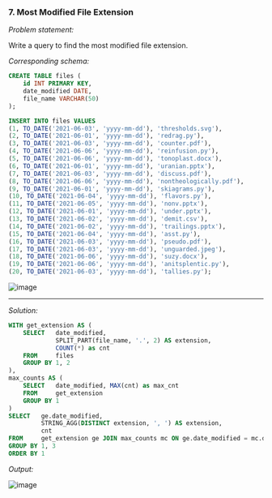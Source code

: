### 7. Most Modified File Extension


*Problem statement:*

Write a query to find the most modified file extension.

*Corresponding schema:*

```sql
CREATE TABLE files (
    id INT PRIMARY KEY,
    date_modified DATE,
    file_name VARCHAR(50)
);

INSERT INTO files VALUES 
(1, TO_DATE('2021-06-03', 'yyyy-mm-dd'), 'thresholds.svg'),
(2, TO_DATE('2021-06-01', 'yyyy-mm-dd'), 'redrag.py'),
(3, TO_DATE('2021-06-03', 'yyyy-mm-dd'), 'counter.pdf'),
(4, TO_DATE('2021-06-06', 'yyyy-mm-dd'), 'reinfusion.py'),
(5, TO_DATE('2021-06-06', 'yyyy-mm-dd'), 'tonoplast.docx'),
(6, TO_DATE('2021-06-01', 'yyyy-mm-dd'), 'uranian.pptx'),
(7, TO_DATE('2021-06-03', 'yyyy-mm-dd'), 'discuss.pdf'),
(8, TO_DATE('2021-06-06', 'yyyy-mm-dd'), 'nontheologically.pdf'),
(9, TO_DATE('2021-06-01', 'yyyy-mm-dd'), 'skiagrams.py'),
(10, TO_DATE('2021-06-04', 'yyyy-mm-dd'), 'flavors.py'),
(11, TO_DATE('2021-06-05', 'yyyy-mm-dd'), 'nonv.pptx'),
(12, TO_DATE('2021-06-01', 'yyyy-mm-dd'), 'under.pptx'),
(13, TO_DATE('2021-06-02', 'yyyy-mm-dd'), 'demit.csv'),
(14, TO_DATE('2021-06-02', 'yyyy-mm-dd'), 'trailings.pptx'),
(15, TO_DATE('2021-06-04', 'yyyy-mm-dd'), 'asst.py'),
(16, TO_DATE('2021-06-03', 'yyyy-mm-dd'), 'pseudo.pdf'),
(17, TO_DATE('2021-06-03', 'yyyy-mm-dd'), 'unguarded.jpeg'),
(18, TO_DATE('2021-06-06', 'yyyy-mm-dd'), 'suzy.docx'),
(19, TO_DATE('2021-06-06', 'yyyy-mm-dd'), 'anitsplentic.py'),
(20, TO_DATE('2021-06-03', 'yyyy-mm-dd'), 'tallies.py');
```

![image](https://github.com/faizanxmulla/sql-portfolio/assets/71728480/a5a78f86-9598-4de5-a1dd-fce19f896c73)


---

*Solution:*

```sql
WITH get_extension AS (
    SELECT   date_modified, 
             SPLIT_PART(file_name, '.', 2) AS extension, 
             COUNT(*) as cnt 
    FROM     files
    GROUP BY 1, 2
),
max_counts AS (
    SELECT   date_modified, MAX(cnt) as max_cnt 
    FROM     get_extension
    GROUP BY 1
)
SELECT   ge.date_modified, 
         STRING_AGG(DISTINCT extension, ', ') AS extension, 
         cnt
FROM     get_extension ge JOIN max_counts mc ON ge.date_modified = mc.date_modified AND ge.cnt = mc.max_cnt
GROUP BY 1, 3
ORDER BY 1
```

*Output:*

![image](https://github.com/faizanxmulla/sql-portfolio/assets/71728480/fb6714a2-3543-405d-829e-732690dc2f7a)

